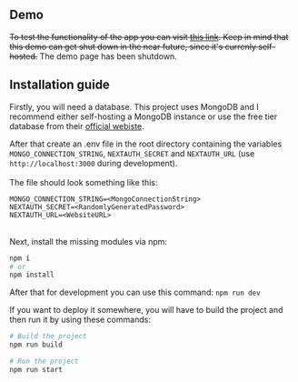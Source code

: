 ## Demo
~~To test the functionality of the app you can visit [this link](). Keep in mind that this demo can get shut down in the near future, since it's currenly self-hosted.~~
The demo page has been shutdown.

## Installation guide

Firstly, you will need a database. This project uses MongoDB and I recommend either self-hosting a MongoDB instance or use the free tier database from their [official webiste](657a197c5136d37474e4999f).

After that create an .env file in the root directory containing the variables `MONGO_CONNECTION_STRING`, `NEXTAUTH_SECRET` and `NEXTAUTH_URL` (use `http://localhost:3000` during development). 
<br><br>The file should look something like this:
```
MONGO_CONNECTION_STRING=<MongoConnectionString>
NEXTAUTH_SECRET=<RandomlyGeneratedPassword>
NEXTAUTH_URL=<WebsiteURL>
```
<br>
Next, install the missing modules via npm:

```bash
npm i
# or
npm install
```
After that for development you can use this command:
`npm run dev`

If you want to deploy it somewhere, you will have to build the project and then run it by using these commands:
```bash
# Build the project
npm run build

# Run the project
npm run start
```
